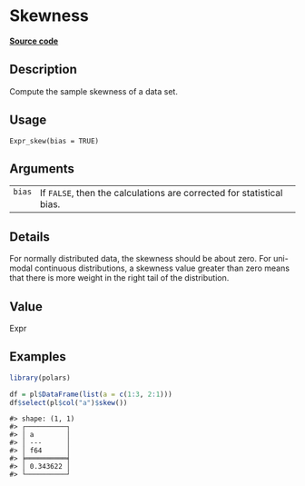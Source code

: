 

# Skewness

[**Source code**](https://github.com/pola-rs/r-polars/tree/main/R/expr__expr.R#L2615)

## Description

Compute the sample skewness of a data set.

## Usage

<pre><code class='language-R'>Expr_skew(bias = TRUE)
</code></pre>

## Arguments

<table>
<tr>
<td style="white-space: nowrap; font-family: monospace; vertical-align: top">
<code id="Expr_skew_:_bias">bias</code>
</td>
<td>
If <code>FALSE</code>, then the calculations are corrected for
statistical bias.
</td>
</tr>
</table>

## Details

For normally distributed data, the skewness should be about zero. For
uni-modal continuous distributions, a skewness value greater than zero
means that there is more weight in the right tail of the distribution.

## Value

Expr

## Examples

``` r
library(polars)

df = pl$DataFrame(list(a = c(1:3, 2:1)))
df$select(pl$col("a")$skew())
```

    #> shape: (1, 1)
    #> ┌──────────┐
    #> │ a        │
    #> │ ---      │
    #> │ f64      │
    #> ╞══════════╡
    #> │ 0.343622 │
    #> └──────────┘
